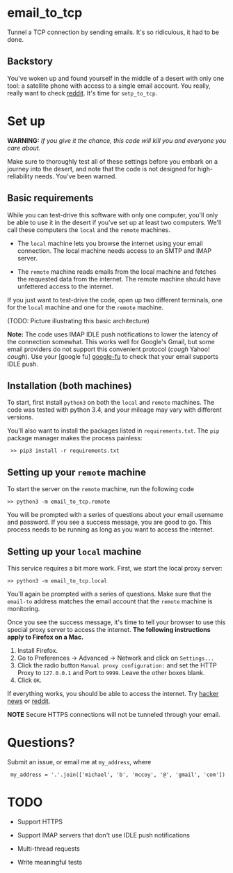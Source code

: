 # email_to_tcp
Tunnel a TCP connection by sending emails. It's so ridiculous, it had 
to be done.

## Backstory

You've woken up and found yourself in the middle of a desert with only 
one tool: a satellite phone with access to a single email account. You 
really, really want to check [reddit](http://www.reddit.com). It's time
for `smtp_to_tcp`.

# Set up

**WARNING:** *If you give it the chance, this code will kill you and 
everyone you care about.* 

Make sure to thoroughly test all of these settings before you 
embark on a journey into the desert, and note that the code is not
designed for high-reliability needs. You've been warned.

## Basic requirements

While you can test-drive this software with only one computer, you'll 
only be able to use it in the desert if you've set up at least 
two computers.  We'll call these computers the `local` and the `remote`
machines. 

  - The `local` machine lets you browse the internet using your email 
  connection. The local machine needs access to an SMTP and IMAP 
  server. 
  
  - The `remote` machine reads emails from the local machine and 
   fetches the requested data from the internet.  The remote machine 
   should have unfettered access to the internet.

If you just want to test-drive the code, open up two different 
terminals, one for the `local` machine and one for the `remote` machine.

(TODO: Picture illustrating this basic architecture)

**Note:** The code uses IMAP IDLE push notifications to lower the 
latency of the connection somewhat.  This works well for Google's 
Gmail, but some email providers do not support this convenient 
protocol (*cough* Yahoo! *cough*). Use your [google fu] [google-fu] 
to check that your email supports IDLE push.
 
[google-fu]: http://www.urbandictionary.com/define.php?term=google-fu

## Installation (both machines)


To start, first install `python3`  on both the `local` and `remote` 
machines. The code was tested with python 3.4, and your mileage may 
vary with different versions.

You'll also want to install the packages listed in `requirements.txt`. 
The `pip` package manager makes the process painless:
    
     >> pip3 install -r requirements.txt

## Setting up your `remote` machine

To start the server on the `remote` machine, run the following code

    >> python3 -m email_to_tcp.remote 

You will be prompted with a series of questions about your email 
username and password. If you see a success message, you are good to 
go. This process needs to be running as long as you want to access the 
internet.

## Setting up your `local` machine

This service requires a bit more work. First, we start the local proxy 
server:

    >> python3 -m email_to_tcp.local
    
You'll again be prompted with a series of questions. Make sure that 
the `email-to` address matches the email account that the `remote` 
machine is monitoring. 

Once you see the success message, it's time to tell your browser to 
use this special proxy server to access the internet.  **The following
instructions apply to Firefox on a Mac.**
   
  1. Install Firefox.
  2. Go to Preferences -> Advanced -> Network and click on `Settings...`
  3. Click the radio button `Manual proxy configuration:` and set the 
  HTTP Proxy to `127.0.0.1` and Port to `9999`. Leave the other boxes blank.
  4. Click `OK`.
  
If everything works, you should be able to access the internet. Try 
[hacker news](http://news.ycombinator.com) or 
[reddit](http://www.reddit.com). 

**NOTE** Secure HTTPS connections will not be tunneled through your email.

# Questions?
 
 Submit an issue, or email me at `my_address`, where
 
     my_address = '.'.join(['michael', 'b', 'mccoy', '@', 'gmail', 'com'])
 

# TODO

 - Support HTTPS
 
 - Support IMAP servers that don't use IDLE push notifications 
   
 - Multi-thread requests
 
 - Write meaningful tests
 
 